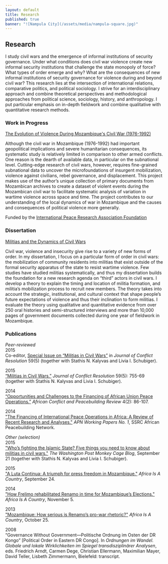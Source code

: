```yaml
---
layout: default
title: Research
published: true
banner: "![Nampula City](/assets/media/nampula-square.jpg)"
---
```






## Research

I study civil wars and the emergence of informal institutions of security governance. Under what conditions does civil war violence create new informal security institutions that challenge the state monopoly of force? What types of order emerge and why? What are the consequences of new informal institutions of security governance for violence during and beyond civil war? This research lies at the intersection of international relations, comparative politics, and political sociology. I strive for an interdisciplinary approach and combine theoretical perspectives and methodological approaches from political science, sociology, history, and anthropology. I put particular emphasis on in-depth fieldwork and combine qualitative with quantitative research methods.

### Work in Progress      

[The Evolution of Violence During Mozambique's Civil War (1976-1992)](http://iprafoundation.org/corinna-jentzsch/ "The Evolution of Violence")

Although the civil war in Mozambique (1976-1992) had important geopolitical implications and severe humanitarian consequences, its systematic study is relatively limited in comparison to other armed conflicts. One reason is the dearth of available data, in particular on the subnational level. Cutting-edge research of civil wars, however, requires fine-grained subnational data to uncover the microfoundations of insurgent mobilization, violence against civilians, rebel governance, and displacement. This project makes use of the author’s unique collection of primary documents from Mozambican archives to create a dataset of violent events during the Mozambican civil war to facilitate systematic analysis of variation in wartime violence across space and time. The project contributes to our understanding of the local dynamics of war in Mozambique and the causes and consequences of political violence more generally.

Funded by the [International Peace Research Association Foundation](http://iprafoundation.org/ "IPRAF")

### Dissertation     

[Militias and the Dynamics of Civil Wars](http://gateway.proquest.com/openurl?url_ver=Z39.88-2004&res_dat=xri:pqdiss&rft_val_fmt=info:ofi/fmt:kev:mtx:dissertation&rft_dat=xri:pqdiss:3582228 "Militias and the Dynamics of Civil Wars")

Civil war, violence and insecurity give rise to a variety of new forms of order. In my dissertation, I focus on a particular form of order in civil wars: the mobilization of community residents into militias that exist outside of the formal security apparatus of the state to resist wartime violence. Few studies have studied militias systematically, and thus my dissertation builds the foundation for a new research agenda on “third” actors in civil wars. I develop a theory to explain the timing and location of militia formation, and militia’s mobilization process to recruit new members. The theory takes into account the strategic, institutional, and cultural context that shape people’s future expectations of violence and thus their inclination to form militias. I evaluate the theory using qualitative and quantitative evidence from over 250 oral histories and semi-structured interviews and more than 10,000 pages of government documents collected during one year of fieldwork in Mozambique.

### Publications

_Peer-reviewed_    
2015      
Co-editor, [Special Issue on “Militias in Civil Wars”](http://jcr.sagepub.com/content/59/5.toc "Militias in Civil Wars") in _Journal of Conflict Resolution_ 59(5) (together with Stathis N. Kalyvas and Livia I. Schubiger).    
 
2015     
[“Militias in Civil Wars.”](http://jcr.sagepub.com/content/59/5/755 "Militias in Civil Wars") _Journal of Conflict Resolution_ 59(5): 755-69 (together with Stathis N. Kalyvas and Livia I. Schubiger).    
 
2014     
[“Opportunities and Challenges to the Financing of African Union Peace Operations.”](http://www.jstor.org/stable/10.2979/africonfpeacrevi.4.2.86 "Financing of African Union Peace Operations") _African Conflict and Peacebuilding Review_ 4(2): 86-107.

2014    
["The Financing of International Peace Operations in Africa: A Review of Recent Research and Analyses."](webarchive.ssrc.org/working-papers/APN_WorkingPapers01_Jentzsch.pdf "APN WorkingPapers 01 Jentzsch") _APN Working Papers No. 1_, SSRC African Peacebuilding Network.   

_Other (selection)_    
2015   
["Who’s fighting the Islamic State? Five things you need to know about militias in civil wars."](https://www.washingtonpost.com/blogs/monkey-cage/wp/2015/09/21/whos-that-fighting-the-islamic-state-five-things-you-need-to-know-about-militias-in-civil-wars/ "Militias in Civil Wars") _The Washington Post Monkey Cage Blog_, September 21 (together with Stathis N. Kalyvas and Livia I. Schubiger).   

2015    
["A Luta Continua: A triumph for press freedom in Mozambique."](http://africasacountry.com/2015/09/a-luta-continua-a-triumph-for-press-freedom-in-mozambique/ "A Luta Continua") _Africa Is A Country_, September 24.

2014    
["How Frelimo rehabilitated Renamo in time for Mozambique’s Elections."](http://africasacountry.com/2014/11/how-frelimo-rehabilitated-renamo-in-time-for-mozambiques-elections/ "Mozambique's Elections") _Africa Is A Country_, November 5.

2013     
["Mozambique: How serious is Renamo’s pro-war rhetoric?"](http://africasacountry.com/2013/10/mozambique-how-serious-is-renamos-pro-war-rhetoric/ "Renamo's pro-war rhetoric") _Africa Is A Country_, October 25.

2008   
“Governance Without Government—Politische Ordnung im Osten der DR Kongo” [Political Order in Eastern DR Congo]. In _Ordnungen im Wandel. Globale und lokale Wirklichkeiten im Spiegel transdisziplinärer Analysen_, eds. Friedrich Arndt, Carmen Dege, Christian Ellermann, Maximilian Mayer, David Teller, Lisbeth Zimmermann, Bielefeld: transcript.
